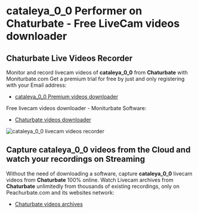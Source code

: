 # cataleya_0_0 Performer on Chaturbate - Free LiveCam videos downloader

## Chaturbate Live Videos Recorder

Monitor and record livecam videos of **cataleya_0_0** from **Chaturbate** with Moniturbate.com
Get a premium trial for free by just and only registering with your Email address:
* [cataleya_0_0 Premium videos downloader](https://moniturbate.com/request-demo-licence-key.html)

Free livecam videos downloader - Moniturbate Software:
* [Chaturbate videos downloader](https://moniturbate.com/moniturbate-download-software.html)

![cataleya_0_0 livecam videos recorder](https://peachurnet.com/templates/moniturbate-software.png)


## Capture cataleya_0_0 videos from the Cloud and watch your recordings on Streaming

Without the need of downloading a software, capture **cataleya_0_0** livecam videos from **Chaturbate** 100% online.
Watch Livecam archives from **Chaturbate** unlimitedly from thousands of existing recordings, only on Peachurbate.com and its websites network:
* [Chaturbate videos archives](https://peachurnet.com/)